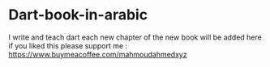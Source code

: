 # Dart-book-in-arabic
I write and teach dart each new chapter of the new book will be added here 
if you liked this please support me : https://www.buymeacoffee.com/mahmoudahmedxyz
